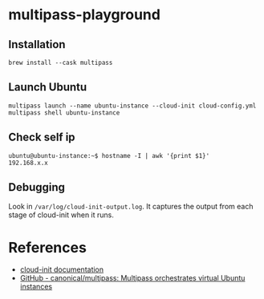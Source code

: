 # multipass-playground

## Installation

```
brew install --cask multipass
```

## Launch Ubuntu

```
multipass launch --name ubuntu-instance --cloud-init cloud-config.yml
multipass shell ubuntu-instance
```

## Check self ip

```
ubuntu@ubuntu-instance:~$ hostname -I | awk '{print $1}'
192.168.x.x
```

## Debugging

Look in `/var/log/cloud-init-output.log`.
It captures the output from each stage of cloud-init when it runs.

# References

- [cloud-init documentation](https://cloudinit.readthedocs.io/en/latest/index.html)
- [GitHub - canonical/multipass: Multipass orchestrates virtual Ubuntu instances](https://github.com/canonical/multipass)
